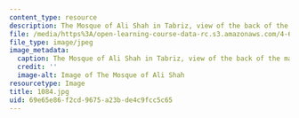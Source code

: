 ```yaml
---
content_type: resource
description: The Mosque of Ali Shah in Tabriz, view of the back of the massive iwan.
file: /media/https%3A/open-learning-course-data-rc.s3.amazonaws.com/4-614-religious-architecture-and-islamic-cultures-fall-2002/69e65e86f2cd9675a23bde4c9fcc5c65_1084.jpg
file_type: image/jpeg
image_metadata:
  caption: The Mosque of Ali Shah in Tabriz, view of the back of the massive iwan.
  credit: ''
  image-alt: Image of The Mosque of Ali Shah
resourcetype: Image
title: 1084.jpg
uid: 69e65e86-f2cd-9675-a23b-de4c9fcc5c65
---
```

